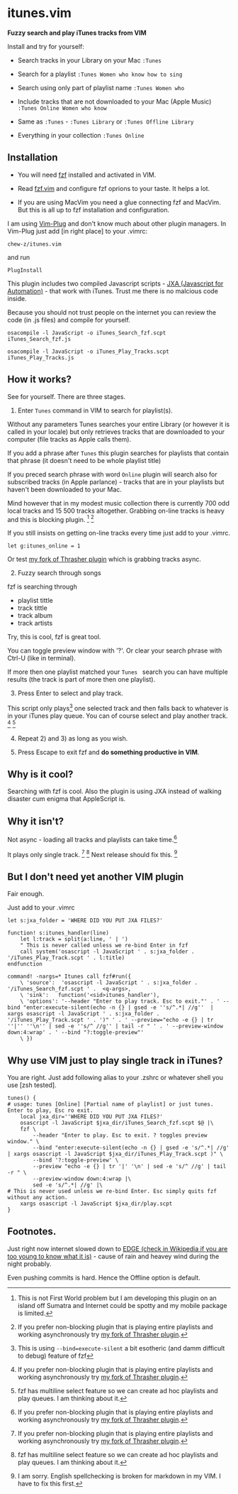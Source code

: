 # itunes.vim
**Fuzzy search and play iTunes tracks from VIM**

Install and try for yourself:


* Search tracks in your Library on your Mac ```:Tunes ```

* Search for a playlist ```:Tunes Women who know how to sing ```

* Search using only part of playlist name ```:Tunes Women who ```

* Include tracks that are not downloaded to your Mac (Apple Music) ```:Tunes Online Women who know ```

* Same as ```:Tunes``` - ```:Tunes Library``` or ```:Tunes Offline Library```

* Everything in your collection ```:Tunes Online```


## Installation


* You will need [fzf](https://github.com/junegunn/fzf) installed and activated in VIM. 

* Read [fzf.vim](https://github.com/junegunn/fzf.vim) and configure fzf oprions to your taste. It helps a lot.

* If you are using MacVim you need a glue connecting fzf and MacVim. But this is all up to fzf installation and configuration.

I am using [Vim-Plug](https://github.com/junegunn/vim-plug) and don't know much about other plugin managers. In Vim-Plug just add [in right place] to your .vimrc:

``` chew-z/itunes.vim ``` 

and run


```PlugInstall```

This plugin includes two compiled Javascript scripts - [JXA (Javascript for Automation)](https://gist.github.com/JMichaelTX/d29adaa18088572ce6d4) - that work with iTunes. Trust me there is no malcious code inside.

Because you should not trust people on the internet you can review the code (in .js files) and compile for yourself.

```
osacompile -l JavaScript -o iTunes_Search_fzf.scpt iTunes_Search_fzf.js

osacompile -l JavaScript -o iTunes_Play_Tracks.scpt iTunes_Play_Tracks.js
```

## How it works?

See for yourself. There are three stages. 

1) Enter ```Tunes``` command in VIM to search for playlist(s). 

Without any parameters Tunes searches your entire Library (or however it is called in your locale) but only retrieves tracks that are downloaded to your computer (file tracks as Apple calls them).

If you add a phrase after ```Tunes``` this plugin searches for playlists that contain that phrase (it doesn't need to be whole playlist title)

If you preced search phrase with word ```Online``` plugin will search also for subscribed tracks (in Apple parlance) - tracks that are in your playlists but haven't been downloaded to your Mac. 

Mind however that in my modest music collection there is currently 700 odd local tracks and 15 500 tracks altogether. Grabbing on-line tracks is heavy and this is blocking plugin. [^1] [^2]

If you still insists on getting on-line tracks every time just add to your .vimrc.

```let g:itunes_online = 1``` 

Or test [my fork of Thrasher plugin](https://github.com/chew-z/thrasher) which is grabbing tracks async.

2) Fuzzy search through songs

fzf is searching through

- playlist tittle
- track tittle
- track album
- track artists 

Try, this is cool, fzf is great tool.

You can toggle preview window with '?'. Or clear your search phrase with Ctrl-U (like in terminal).

If more then one playlist matched your ```Tunes ``` search you can have multiple results (the track is part of more then one playlist).

3) Press Enter to select and play track.

This script only plays[^5] one selected track and then falls back to whatever is in your iTunes play queue. You can of course select and play another track. [^2] [^4]

4) Repeat 2) and 3) as long as you wish.

5) Press Escape to exit fzf and **do something productive in VIM**.


## Why is it cool?

Searching with fzf is cool. Also the plugin is using JXA instead of walking disaster cum enigma that AppleScript is.

## Why it isn't?

Not async - loading all tracks and playlists can take time.[^2]

It plays only single track. [^2] [^4] Next release should fix this. [^3]


## But I don't need yet another VIM plugin


Fair enough.

Just add to your .vimrc

```
let s:jxa_folder = 'WHERE DID YOU PUT JXA FILES?'

function! s:itunes_handler(line)
    let l:track = split(a:line, ' | ')
    " This is never called unless we re-bind Enter in fzf
    call system('osascript -l JavaScript ' . s:jxa_folder . '/iTunes_Play_Track.scpt ' . l:title)
endfunction

command! -nargs=* Itunes call fzf#run({
    \ 'source':  'osascript -l JavaScript ' . s:jxa_folder . '/iTunes_Search_fzf.scpt ' .  <q-args>,
    \ 'sink':   function('<sid>itunes_handler'),
    \ 'options': '--header "Enter to play track. Esc to exit."' . ' --bind "enter:execute-silent(echo -n {} | gsed -e ''s/^.*| //g''  | xargs osascript -l JavaScript ' . s:jxa_folder . '/iTunes_Play_Track.scpt ' . ')" ' . ' --preview="echo -e {} | tr ''|'' ''\n'' | sed -e ''s/^ //g'' | tail -r " ' . ' --preview-window down:4:wrap' . ' --bind "?:toggle-preview"'
    \ })
```


## Why use VIM just to play single track in iTunes?


You are right. Just add following alias to your .zshrc or whatever shell you use [zsh tested].

```
tunes() {
# usage: tunes [Online] [Partial name of playlist] or just tunes. Enter to play, Esc ro exit.
    local jxa_dir=''WHERE DID YOU PUT JXA FILES?'
    osascript -l JavaScript $jxa_dir/iTunes_Search_fzf.scpt $@ |\
    fzf \
        --header "Enter to play. Esc to exit. ? toggles preview window." \
        --bind "enter:execute-silent(echo -n {} | gsed -e 's/^.*| //g'  | xargs osascript -l JavaScript $jxa_dir/iTunes_Play_Track.scpt )" \
        --bind '?:toggle-preview' \
        --preview "echo -e {} | tr '|' '\n' | sed -e 's/^ //g' | tail -r " \
        --preview-window down:4:wrap |\
        sed -e 's/^.*| //g' |\
# This is never used unless we re-bind Enter. Esc simply quits fzf without any action.
    xargs osascript -l JavaScript $jxa_dir/play.scpt
}
```


## Footnotes.


[^0]: How do you create proper footnotes in this weird markdown flavour?

[^1]: This is not First World problem but I am developing this plugin on an island off Sumatra and Internet could be spotty and my mobile package is limited. 

Just right now internet slowed down to [EDGE (check in Wikipedia if you are too young to know what it is)](https://en.wikipedia.org/wiki/Enhanced_Data_Rates_for_GSM_Evolution) - cause of rain and heavey wind during the night probably. 

Even pushing commits is hard. Hence the Offline option is default. 

[^2]: If you prefer non-blocking plugin that is playing entire playlists and working asynchronously try [my fork of Thrasher plugin](https://github.com/chew-z/thrasher).

[^3]: I am sorry. English spellchecking is broken for markdown in my VIM. I have to fix this first.

[^4]: fzf has multiline select feature so we can create ad hoc playlists and play queues. I am thinking about it.

[^5]: This is using ```--bind=execute-silent``` a bit esotheric (and damm difficult to debug) feature of fzf
